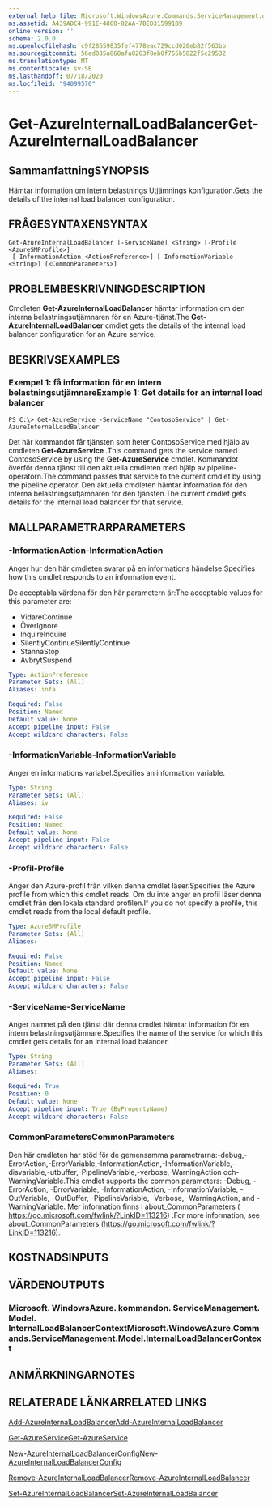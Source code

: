 ```yaml
---
external help file: Microsoft.WindowsAzure.Commands.ServiceManagement.dll-Help.xml
ms.assetid: A439ADC4-991E-4860-82AA-7BED315991B9
online version: ''
schema: 2.0.0
ms.openlocfilehash: c9f28659835fef4778eac729ccd020eb82f563bb
ms.sourcegitcommit: 56ed085a868afa8263f8eb0f755b5822f5c29532
ms.translationtype: MT
ms.contentlocale: sv-SE
ms.lasthandoff: 07/18/2020
ms.locfileid: "94099570"
---
```

# <span data-ttu-id="65da9-101">Get-AzureInternalLoadBalancer</span><span class="sxs-lookup"><span data-stu-id="65da9-101">Get-AzureInternalLoadBalancer</span></span>

## <span data-ttu-id="65da9-102">Sammanfattning</span><span class="sxs-lookup"><span data-stu-id="65da9-102">SYNOPSIS</span></span>
<span data-ttu-id="65da9-103">Hämtar information om intern belastnings Utjämnings konfiguration.</span><span class="sxs-lookup"><span data-stu-id="65da9-103">Gets the details of the internal load balancer configuration.</span></span>

## <span data-ttu-id="65da9-104">FRÅGESYNTAXEN</span><span class="sxs-lookup"><span data-stu-id="65da9-104">SYNTAX</span></span>

```
Get-AzureInternalLoadBalancer [-ServiceName] <String> [-Profile <AzureSMProfile>]
 [-InformationAction <ActionPreference>] [-InformationVariable <String>] [<CommonParameters>]
```

## <span data-ttu-id="65da9-105">PROBLEMBESKRIVNING</span><span class="sxs-lookup"><span data-stu-id="65da9-105">DESCRIPTION</span></span>
<span data-ttu-id="65da9-106">Cmdleten **Get-AzureInternalLoadBalancer** hämtar information om den interna belastningsutjämnaren för en Azure-tjänst.</span><span class="sxs-lookup"><span data-stu-id="65da9-106">The **Get-AzureInternalLoadBalancer** cmdlet gets the details of the internal load balancer configuration for an Azure service.</span></span>

## <span data-ttu-id="65da9-107">BESKRIVS</span><span class="sxs-lookup"><span data-stu-id="65da9-107">EXAMPLES</span></span>

### <span data-ttu-id="65da9-108">Exempel 1: få information för en intern belastningsutjämnare</span><span class="sxs-lookup"><span data-stu-id="65da9-108">Example 1: Get details for an internal load balancer</span></span>
```
PS C:\> Get-AzureService -ServiceName "ContosoService" | Get-AzureInternalLoadBalancer
```

<span data-ttu-id="65da9-109">Det här kommandot får tjänsten som heter ContosoService med hjälp av cmdleten **Get-AzureService** .</span><span class="sxs-lookup"><span data-stu-id="65da9-109">This command gets the service named ContosoService by using the **Get-AzureService** cmdlet.</span></span>
<span data-ttu-id="65da9-110">Kommandot överför denna tjänst till den aktuella cmdleten med hjälp av pipeline-operatorn.</span><span class="sxs-lookup"><span data-stu-id="65da9-110">The command passes that service to the current cmdlet by using the pipeline operator.</span></span>
<span data-ttu-id="65da9-111">Den aktuella cmdleten hämtar information för den interna belastningsutjämnaren för den tjänsten.</span><span class="sxs-lookup"><span data-stu-id="65da9-111">The current cmdlet gets details for the internal load balancer for that service.</span></span>

## <span data-ttu-id="65da9-112">MALLPARAMETRAR</span><span class="sxs-lookup"><span data-stu-id="65da9-112">PARAMETERS</span></span>

### <span data-ttu-id="65da9-113">-InformationAction</span><span class="sxs-lookup"><span data-stu-id="65da9-113">-InformationAction</span></span>
<span data-ttu-id="65da9-114">Anger hur den här cmdleten svarar på en informations händelse.</span><span class="sxs-lookup"><span data-stu-id="65da9-114">Specifies how this cmdlet responds to an information event.</span></span>

<span data-ttu-id="65da9-115">De acceptabla värdena för den här parametern är:</span><span class="sxs-lookup"><span data-stu-id="65da9-115">The acceptable values for this parameter are:</span></span>

- <span data-ttu-id="65da9-116">Vidare</span><span class="sxs-lookup"><span data-stu-id="65da9-116">Continue</span></span>
- <span data-ttu-id="65da9-117">Över</span><span class="sxs-lookup"><span data-stu-id="65da9-117">Ignore</span></span>
- <span data-ttu-id="65da9-118">Inquire</span><span class="sxs-lookup"><span data-stu-id="65da9-118">Inquire</span></span>
- <span data-ttu-id="65da9-119">SilentlyContinue</span><span class="sxs-lookup"><span data-stu-id="65da9-119">SilentlyContinue</span></span>
- <span data-ttu-id="65da9-120">Stanna</span><span class="sxs-lookup"><span data-stu-id="65da9-120">Stop</span></span>
- <span data-ttu-id="65da9-121">Avbryt</span><span class="sxs-lookup"><span data-stu-id="65da9-121">Suspend</span></span>

```yaml
Type: ActionPreference
Parameter Sets: (All)
Aliases: infa

Required: False
Position: Named
Default value: None
Accept pipeline input: False
Accept wildcard characters: False
```

### <span data-ttu-id="65da9-122">-InformationVariable</span><span class="sxs-lookup"><span data-stu-id="65da9-122">-InformationVariable</span></span>
<span data-ttu-id="65da9-123">Anger en informations variabel.</span><span class="sxs-lookup"><span data-stu-id="65da9-123">Specifies an information variable.</span></span>

```yaml
Type: String
Parameter Sets: (All)
Aliases: iv

Required: False
Position: Named
Default value: None
Accept pipeline input: False
Accept wildcard characters: False
```

### <span data-ttu-id="65da9-124">-Profil</span><span class="sxs-lookup"><span data-stu-id="65da9-124">-Profile</span></span>
<span data-ttu-id="65da9-125">Anger den Azure-profil från vilken denna cmdlet läser.</span><span class="sxs-lookup"><span data-stu-id="65da9-125">Specifies the Azure profile from which this cmdlet reads.</span></span>
<span data-ttu-id="65da9-126">Om du inte anger en profil läser denna cmdlet från den lokala standard profilen.</span><span class="sxs-lookup"><span data-stu-id="65da9-126">If you do not specify a profile, this cmdlet reads from the local default profile.</span></span>

```yaml
Type: AzureSMProfile
Parameter Sets: (All)
Aliases: 

Required: False
Position: Named
Default value: None
Accept pipeline input: False
Accept wildcard characters: False
```

### <span data-ttu-id="65da9-127">-ServiceName</span><span class="sxs-lookup"><span data-stu-id="65da9-127">-ServiceName</span></span>
<span data-ttu-id="65da9-128">Anger namnet på den tjänst där denna cmdlet hämtar information för en intern belastningsutjämnare.</span><span class="sxs-lookup"><span data-stu-id="65da9-128">Specifies the name of the service for which this cmdlet gets details for an internal load balancer.</span></span>

```yaml
Type: String
Parameter Sets: (All)
Aliases: 

Required: True
Position: 0
Default value: None
Accept pipeline input: True (ByPropertyName)
Accept wildcard characters: False
```

### <span data-ttu-id="65da9-129">CommonParameters</span><span class="sxs-lookup"><span data-stu-id="65da9-129">CommonParameters</span></span>
<span data-ttu-id="65da9-130">Den här cmdleten har stöd för de gemensamma parametrarna:-debug,-ErrorAction,-ErrorVariable,-InformationAction,-InformationVariable,-disvariable,-utbuffer,-PipelineVariable,-verbose,-WarningAction och-WarningVariable.</span><span class="sxs-lookup"><span data-stu-id="65da9-130">This cmdlet supports the common parameters: -Debug, -ErrorAction, -ErrorVariable, -InformationAction, -InformationVariable, -OutVariable, -OutBuffer, -PipelineVariable, -Verbose, -WarningAction, and -WarningVariable.</span></span> <span data-ttu-id="65da9-131">Mer information finns i about_CommonParameters ( https://go.microsoft.com/fwlink/?LinkID=113216) .</span><span class="sxs-lookup"><span data-stu-id="65da9-131">For more information, see about_CommonParameters (https://go.microsoft.com/fwlink/?LinkID=113216).</span></span>

## <span data-ttu-id="65da9-132">KOSTNADS</span><span class="sxs-lookup"><span data-stu-id="65da9-132">INPUTS</span></span>

## <span data-ttu-id="65da9-133">VÄRDEN</span><span class="sxs-lookup"><span data-stu-id="65da9-133">OUTPUTS</span></span>

### <span data-ttu-id="65da9-134">Microsoft. WindowsAzure. kommandon. ServiceManagement. Model. InternalLoadBalancerContext</span><span class="sxs-lookup"><span data-stu-id="65da9-134">Microsoft.WindowsAzure.Commands.ServiceManagement.Model.InternalLoadBalancerContext</span></span>

## <span data-ttu-id="65da9-135">ANMÄRKNINGAR</span><span class="sxs-lookup"><span data-stu-id="65da9-135">NOTES</span></span>

## <span data-ttu-id="65da9-136">RELATERADE LÄNKAR</span><span class="sxs-lookup"><span data-stu-id="65da9-136">RELATED LINKS</span></span>

[<span data-ttu-id="65da9-137">Add-AzureInternalLoadBalancer</span><span class="sxs-lookup"><span data-stu-id="65da9-137">Add-AzureInternalLoadBalancer</span></span>](./Add-AzureInternalLoadBalancer.md)

[<span data-ttu-id="65da9-138">Get-AzureService</span><span class="sxs-lookup"><span data-stu-id="65da9-138">Get-AzureService</span></span>](./Get-AzureService.md)

[<span data-ttu-id="65da9-139">New-AzureInternalLoadBalancerConfig</span><span class="sxs-lookup"><span data-stu-id="65da9-139">New-AzureInternalLoadBalancerConfig</span></span>](./New-AzureInternalLoadBalancerConfig.md)

[<span data-ttu-id="65da9-140">Remove-AzureInternalLoadBalancer</span><span class="sxs-lookup"><span data-stu-id="65da9-140">Remove-AzureInternalLoadBalancer</span></span>](./Remove-AzureInternalLoadBalancer.md)

[<span data-ttu-id="65da9-141">Set-AzureInternalLoadBalancer</span><span class="sxs-lookup"><span data-stu-id="65da9-141">Set-AzureInternalLoadBalancer</span></span>](./Set-AzureInternalLoadBalancer.md)


